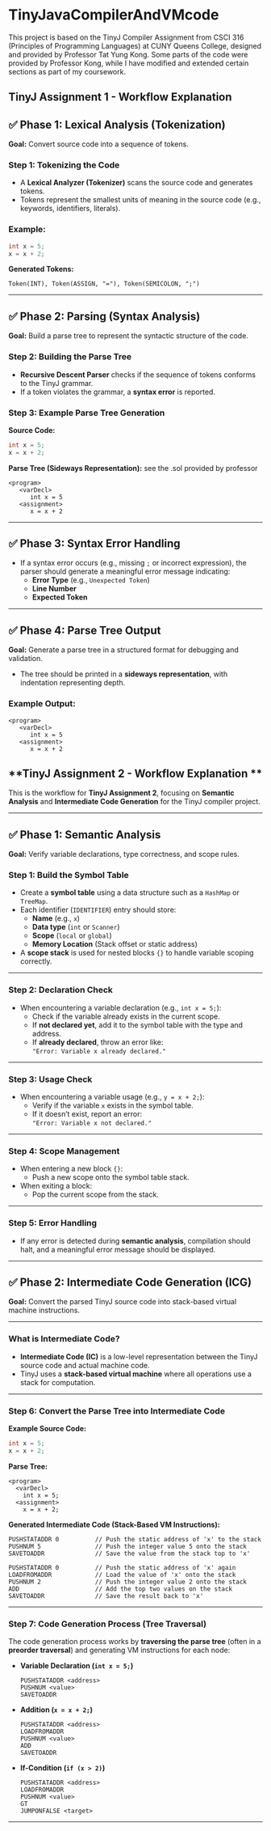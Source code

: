 # TinyJavaCompilerAndVMcode
This project is based on the TinyJ Compiler Assignment from CSCI 316 (Principles of Programming Languages) at CUNY Queens College, designed and provided by Professor Tat Yung Kong. Some parts of the code were provided by Professor Kong, while I have modified and extended certain sections as part of my coursework.

## TinyJ Assignment 1 - Workflow Explanation

## ✅ Phase 1: Lexical Analysis (Tokenization)
**Goal:** Convert source code into a sequence of tokens.

### **Step 1: Tokenizing the Code**
- A **Lexical Analyzer (Tokenizer)** scans the source code and generates tokens.
- Tokens represent the smallest units of meaning in the source code (e.g., keywords, identifiers, literals).

### **Example:**
```java
int x = 5;
x = x + 2;
```
**Generated Tokens:**
```plaintext
Token(INT), Token(ASSIGN, "="), Token(SEMICOLON, ";")
```

---

## ✅ Phase 2: Parsing (Syntax Analysis)
**Goal:** Build a parse tree to represent the syntactic structure of the code.

### **Step 2: Building the Parse Tree**
- **Recursive Descent Parser** checks if the sequence of tokens conforms to the TinyJ grammar.
- If a token violates the grammar, a **syntax error** is reported.

### **Step 3: Example Parse Tree Generation**
**Source Code:**
```java
int x = 5;
x = x + 2;
```
**Parse Tree (Sideways Representation):** see the .sol provided by professor
```plaintext
<program>
   <varDecl>
      int x = 5
   <assignment>
      x = x + 2
```

---

## ✅ Phase 3: Syntax Error Handling
- If a syntax error occurs (e.g., missing `;` or incorrect expression), the parser should generate a meaningful error message indicating:
  - **Error Type** (e.g., `Unexpected Token`)
  - **Line Number**
  - **Expected Token**

---

## ✅ Phase 4: Parse Tree Output
**Goal:** Generate a parse tree in a structured format for debugging and validation.
- The tree should be printed in a **sideways representation**, with indentation representing depth.

### **Example Output:**
```plaintext
<program>
   <varDecl>
      int x = 5
   <assignment>
      x = x + 2
```

## **TinyJ Assignment 2 - Workflow Explanation **

This is the workflow for **TinyJ Assignment 2**, focusing on **Semantic Analysis** and **Intermediate Code Generation** for the TinyJ compiler project.

---

## ✅ **Phase 1: Semantic Analysis**
**Goal:** Verify variable declarations, type correctness, and scope rules.

### **Step 1: Build the Symbol Table** 
- Create a **symbol table** using a data structure such as a `HashMap` or `TreeMap`.
- Each identifier (`IDENTIFIER`) entry should store:
  - **Name** (e.g., `x`)
  - **Data type** (`int` or `Scanner`)
  - **Scope** (`local` or `global`)
  - **Memory Location** (Stack offset or static address)
- A **scope stack** is used for nested blocks `{}` to handle variable scoping correctly.

---

### **Step 2: Declaration Check**
- When encountering a variable declaration (e.g., `int x = 5;`):
  - Check if the variable already exists in the current scope.
  - If **not declared yet**, add it to the symbol table with the type and address.
  - If **already declared**, throw an error like:  
    `"Error: Variable x already declared."`

---

### **Step 3: Usage Check**
- When encountering a variable usage (e.g., `y = x + 2;`):
  - Verify if the variable `x` exists in the symbol table.
  - If it doesn’t exist, report an error:  
    `"Error: Variable x not declared."`

---

### **Step 4: Scope Management**
- When entering a new block `{}`:
  - Push a new scope onto the symbol table stack.
- When exiting a block:
  - Pop the current scope from the stack.

---

### **Step 5: Error Handling**
- If any error is detected during **semantic analysis**, compilation should halt, and a meaningful error message should be displayed.


---

## ✅ **Phase 2: Intermediate Code Generation (ICG)**
**Goal:** Convert the parsed TinyJ source code into stack-based virtual machine instructions.

---

### **What is Intermediate Code?**
- **Intermediate Code (IC)** is a low-level representation between the TinyJ source code and actual machine code. 
- TinyJ uses a **stack-based virtual machine** where all operations use a stack for computation.

---

### **Step 6: Convert the Parse Tree into Intermediate Code**
**Example Source Code:**
```java
int x = 5;
x = x + 2;
```

**Parse Tree:**
```
<program>
  <varDecl>
    int x = 5;
  <assignment>
    x = x + 2;
```

**Generated Intermediate Code (Stack-Based VM Instructions):**
```plaintext
PUSHSTATADDR 0          // Push the static address of 'x' to the stack
PUSHNUM 5               // Push the integer value 5 onto the stack
SAVETOADDR              // Save the value from the stack top to 'x'

PUSHSTATADDR 0          // Push the static address of 'x' again
LOADFROMADDR            // Load the value of 'x' onto the stack
PUSHNUM 2               // Push the integer value 2 onto the stack
ADD                     // Add the top two values on the stack
SAVETOADDR              // Save the result back to 'x'
```

---

### **Step 7: Code Generation Process (Tree Traversal)**
The code generation process works by **traversing the parse tree** (often in a **preorder traversal**) and generating VM instructions for each node:

- **Variable Declaration (`int x = 5;`)**
  ```
  PUSHSTATADDR <address>
  PUSHNUM <value>
  SAVETOADDR
  ```
  
- **Addition (`x = x + 2;`)**
  ```
  PUSHSTATADDR <address>
  LOADFROMADDR
  PUSHNUM <value>
  ADD
  SAVETOADDR
  ```

- **If-Condition (`if (x > 2)`)**
  ```
  PUSHSTATADDR <address>
  LOADFROMADDR
  PUSHNUM <value>
  GT
  JUMPONFALSE <target>
  ```
---
